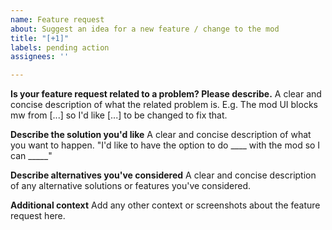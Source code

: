 ```yaml
---
name: Feature request
about: Suggest an idea for a new feature / change to the mod
title: "[+1]"
labels: pending action
assignees: ''

---
```


**Is your feature request related to a problem? Please describe.**
A clear and concise description of what the related problem is. E.g. The mod UI blocks mw from [...] so I'd like [...] to be changed to fix that. 

**Describe the solution you'd like**
A clear and concise description of what you want to happen. "I'd like to have the option to do ____ with the mod so I can _____"

**Describe alternatives you've considered**
A clear and concise description of any alternative solutions or features you've considered.

**Additional context**
Add any other context or screenshots about the feature request here.
